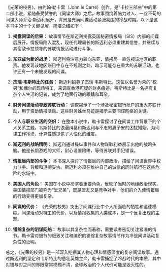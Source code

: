《光荣的校男》，由约翰·勒卡雷（John le Carré）创作，是“卡拉三部曲”中的第二部小说，紧随备受赞誉的《间谍大师》之后。故事围绕着脑力过人、一丝不苟的间谍大师乔治·斯迈利展开，背景是充满间谍活动紧张氛围的冷战时期。以下是这本书中的十个关键见解，简洁总结如下：

1. **揭露间谍的后果：** 故事情节在斯迈利揭露英国秘密情报局（SIS）内部的间谍后展开。情报局陷入混乱，现任代理局长的斯迈利必须重建其信誉，并继续与其宿敌卡拉领导的苏联情报活动进行斗争。

2. **东亚成为新的战场：** 斯迈利将注意力转向东亚，情报局一直忽视该地区的职责。他发现该地区账目中存在不规则之处，暗示可能存在重大的苏联活动，也许还有一个未被发现的间谍。

3. **杰瑞·韦斯特比的任务：** 斯迈利招募了杰瑞·韦斯特比，这位以名誉为荣的“校男”和偶尔的现场特工，来调查香港可疑的财务痕迹。韦斯特比是一名拥有复杂个人生活的记者，成为了地面行动的眼睛和耳朵。

4. **财务间谍活动导致苏联行动：** 调查揭示了一个涉及秘密银行账户的重大苏联行动，用于资助情报活动。这些财务蛛丝马迹是揭示主要间谍网络的关键。

5. **个人与职业生活的交织：** 在整本小说中，勒卡雷探讨了在间谍工作背景下的个人关系主题。韦斯特比的浪漫纠葛和斯迈利与不忠的妻子安的困扰婚姻，为间谍工作冷漠、计算性质提供了人性化的维度。

6. **斯迈利的战略精明：** 斯迈利通过操纵事件和人物谋取利益展示出他的战略头脑。他是长期游戏的大师，耐心设置陷阱，等待苏联对手犯错误。

7. **情报局内部的斗争：** 本书深入探讨了情报局的内部政治，描绘了间谍世界中权力斗争、背叛和道德妥协。斯迈利必须在维护自己的诚信的同时航行在这些危险的水域中。

8. **美国人的角色：** 美国在小说中扮演着重要角色，反映了当时的地缘政治现实。美国情报部门被称为“堂兄弟”，既是盟友又是竞争对手，他们的介入使情报局的行动变得更加复杂。

9. **间谍的代价：** 《光荣的校男》突出了间谍行业中个人所面临的牺牲和道德模糊。间谍活动对特工的代价，以及情报收集的人类成本，是一个反复出现的主题。

10. **错综复杂的阴谋网络：** 故事以其复杂性而著称，需要读者密切关注紧凑的情节。勒卡雷对细节的细致关注和编织的错综复杂故事情节作为冷战间谍活动复杂性的证明。

总之，《光荣的校男》是一部深入挖掘其人物心理和情感深度的复杂间谍故事。通过斯迈利的坚定和韦斯特比的悲壮英雄主义，勒卡雷捕捉了冷战时代的本质，其中对错与对之间的界限常常模糊不清，全球政治的个人代价可能是毁灭性的。